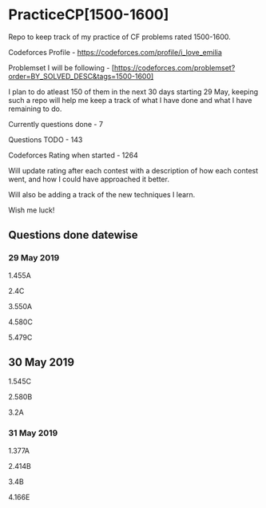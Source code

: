 # PracticeCP[1500-1600]

Repo to keep track of my practice of CF problems rated 1500-1600.

Codeforces Profile - https://codeforces.com/profile/i_love_emilia

Problemset I will be following - [https://codeforces.com/problemset?order=BY_SOLVED_DESC&tags=1500-1600]

I plan to do atleast 150 of them in the next 30 days starting 29 May, keeping such a repo will help me keep a track of what I have done and what I have remaining to do.

Currently questions done - 7


Questions TODO - 143

Codeforces Rating when started - 1264


Will update rating after each contest with a description of how each contest went, and how I could have approached it better.


Will also be adding a track of the new techniques I learn.
 
Wish me luck!

## Questions done datewise


### 29 May 2019


1.455A


2.4C


3.550A


4.580C


5.479C

## 30 May 2019
1.545C


2.580B



3.2A


### 31 May 2019

1.377A

2.414B

3.4B

4.166E

